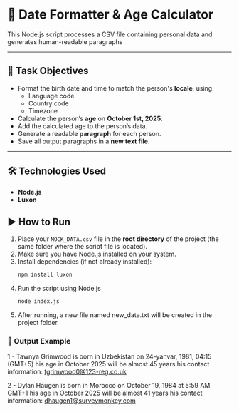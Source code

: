 # 📅 Date Formatter & Age Calculator
This Node.js script processes a CSV file containing personal data and generates human-readable paragraphs

---
## 🎯 Task Objectives
- Format the birth date and time to match the person's **locale**, using:
  - Language code
  - Country code
  - Timezone
- Calculate the person’s **age** on **October 1st, 2025**.
- Add the calculated age to the person’s data.
- Generate a readable **paragraph** for each person.
- Save all output paragraphs in a **new text file**.

---
## 🛠️ Technologies Used
- **Node.js** 
- **Luxon** 

## ▶️ How to Run
1. Place your `MOCK_DATA.csv` file in the **root directory** of the project (the same folder where the script file is located).
2. Make sure you have Node.js installed on your system.
3. Install dependencies (if not already installed):
   ```bash
   npm install luxon
4. Run the script using Node.js
   ```bash
   node index.js
5. After running, a new file named new_data.txt will be created in the project folder.    

### 📂 Output Example
1 - Tawnya Grimwood is born in Uzbekistan on 24-yanvar, 1981, 04:15 (GMT+5)
his age in October 2025 will be almost 45 years 
his contact information: tgrimwood0@123-reg.co.uk

2 - Dylan Haugen is born in Morocco on October 19, 1984 at 5:59 AM GMT+1
his age in October 2025 will be almost 41 years 
his contact information: dhaugen1@surveymonkey.com